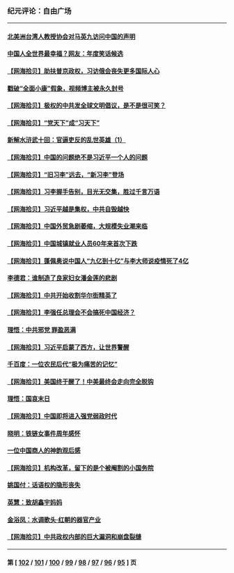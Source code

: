 ### 纪元评论：自由广场
---
#### [北美洲台湾人教授协会对马英九访问中国的声明](../../pages/nsc993/n13956010.md) 
#### [中国人全世界最幸福？网友：年度笑话候选](../../pages/nsc993/n13955004.md) 
#### [【网海拾贝】助扶普京政权，习访俄会丧失更多国际人心](../../pages/nsc993/n13955002.md) 
#### [戳破“全面小康”假象，视频博主被永久封号](../../pages/nsc993/n13953714.md) 
#### [【网海拾贝】极权的中共发全球文明倡议，是不是很可笑？](../../pages/nsc993/n13953251.md) 
#### [【网海拾贝】“党天下”成“习天下”](../../pages/nsc993/n13952349.md) 
#### [新解水浒武十回：官逼吏反的乱世英雄（1）](../../pages/nsc993/n13951483.md) 
#### [【网海拾贝】中国的问题绝不是习近平一个人的问题](../../pages/nsc993/n13951475.md) 
#### [【网海拾贝】“旧习李”远去，“新习李”登场](../../pages/nsc993/n13950813.md) 
#### [【网海拾贝】习李握手告别，目光无交集，胜过千言万语](../../pages/nsc993/n13949873.md) 
#### [【网海拾贝】习近平越是集权，中共自毁越快](../../pages/nsc993/n13949348.md) 
#### [【网海拾贝】中国外贸急剧萎缩，大规模失业潮来临](../../pages/nsc993/n13947937.md) 
#### [【网海拾贝】中国城镇就业人员60年来首次下跌](../../pages/nsc993/n13947338.md) 
#### [【网海拾贝】蓬佩奥说中国人“九亿到十亿”与李大师说疫情死了4亿](../../pages/nsc993/n13946389.md) 
#### [李德君：谁制造了良家妇女潘金莲的悲剧](../../pages/nsc993/n13945431.md) 
#### [【网海拾贝】中共开始收割华尔街精英了](../../pages/nsc993/n13945410.md) 
#### [【网海拾贝】李强任总理会不会搞死中国经济？](../../pages/nsc993/n13944761.md) 
#### [理悟：中共邪党 罪盈恶满](../../pages/nsc993/n13944541.md) 
#### [【网海拾贝】习近平启蒙了西方，让世界警醒](../../pages/nsc993/n13944390.md) 
#### [千百度：一位农民后代“极为痛苦的记忆”](../../pages/nsc993/n13943156.md) 
#### [【网海拾贝】美国终于醒了！中美最终会走向完全脱钩](../../pages/nsc993/n13942246.md) 
#### [理悟：国哀末日](../../pages/nsc993/n13942484.md) 
#### [【网海拾贝】中国即将进入强党弱政时代](../../pages/nsc993/n13940669.md) 
#### [晓明：铁链女事件周年感怀](../../pages/nsc993/n13940319.md) 
#### [一位中国商人的神韵观后感](../../pages/nsc993/n13939585.md) 
#### [【网海拾贝】机构改革，留下的是个被阉割的小国务院](../../pages/nsc993/n13939947.md) 
#### [姚国付：话语权的隐形丧失](../../pages/nsc993/n13939077.md) 
#### [英慧：致胡鑫宇妈妈](../../pages/nsc993/n13939332.md) 
#### [金浴凤：水调歌头·红朝的器官产业](../../pages/nsc993/n13939150.md) 
#### [【网海拾贝】中共政权内部的巨大漏洞和崩盘裂缝](../../pages/nsc993/n13939066.md) 

---
#### 第 [ [102](./102.md) / [101](./101.md) / [100](./100.md) / [99](./99.md) / [98](./98.md) / [97](./97.md) / [96](./96.md) / [95](./95.md) ] 页
